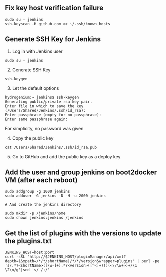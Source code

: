 ## Fix key host verification failure

```
sudo su - jenkins
ssh-keyscan -H github.com >> ~/.ssh/known_hosts
```

## Generate SSH Key for Jenkins

1. Log in with Jenkins user

`sudo su - jenkins`

2. Generate SSH Key

`ssh-keygen`

3. Let the default options

```
hydrogenium:~ jenkins$ ssh-keygen
Generating public/private rsa key pair.
Enter file in which to save the key (/Users/Shared/Jenkins/.ssh/id_rsa):
Enter passphrase (empty for no passphrase):
Enter same passphrase again:
```

For simplicity, no password was given

4. Copy the public key

`cat /Users/Shared/Jenkins/.ssh/id_rsa.pub`

5. Go to GitHub and add the public key as a deploy key

## Add the user and group jenkins on boot2docker VM (after each reboot)

```
sudo addgroup -g 1000 jenkins
sudo adduser -G jenkins -D -H -u 2000 jenkins

# And create the jenkins directory

sudo mkdir -p /jenkins/home
sudo chown jenkins:jenkins /jenkins
```

## Get the list of plugins with the versions to update the plugins.txt

```
JENKINS_HOST=host:port
curl -sSL "http://$JENKINS_HOST/pluginManager/api/xml?depth=1&xpath=/*/*/shortName|/*/*/version&wrapper=plugins" | perl -pe 's/.*?<shortName>([\w-]+).*?<version>([^<]+)()(<\/\w+>)+/\1 \2\n/g'|sed 's/ /:/'
```
